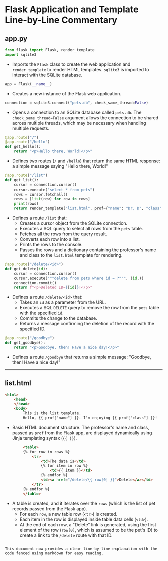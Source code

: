 

# Flask Application and Template Line-by-Line Commentary

## app.py

```python
from flask import Flask, render_template
import sqlite3
```
- Imports the `Flask` class to create the web application and `render_template` to render HTML templates. `sqlite3` is imported to interact with the SQLite database.

```python
app = Flask(__name__)
```
- Creates a new instance of the Flask web application.

```python
connection = sqlite3.connect("pets.db", check_same_thread=False)
```
- Opens a connection to an SQLite database called `pets.db`. The `check_same_thread=False` argument allows the connection to be shared across multiple threads, which may be necessary when handling multiple requests.

```python
@app.route("/")
@app.route("/hello")
def get_hello():
    return "<p>Hello there, World!</p>"
```
- Defines two routes (`/` and `/hello`) that return the same HTML response: a simple message saying "Hello there, World!"

```python
@app.route("/list")
def get_list():
    cursor = connection.cursor()
    cursor.execute("select * from pets")
    rows = cursor.fetchall()
    rows = [list(row) for row in rows]
    print(rows)
    return render_template("list.html", prof={"name": "Dr. D", "class": "ADSD"}, rows=rows)
```
- Defines a route `/list` that:
  - Creates a cursor object from the SQLite connection.
  - Executes a SQL query to select all rows from the `pets` table.
  - Fetches all the rows from the query result.
  - Converts each row into a list.
  - Prints the rows to the console.
  - Passes the rows and a dictionary containing the professor's name and class to the `list.html` template for rendering.

```python
@app.route("/delete/<id>")
def get_delete(id):
    cursor = connection.cursor()
    cursor.execute("""delete from pets where id = ?""", (id,))
    connection.commit()
    return f"<p>Deleted ID={[id]}!</p>"
```
- Defines a route `/delete/<id>` that:
  - Takes an `id` as a parameter from the URL.
  - Executes a SQL `DELETE` query to remove the row from the `pets` table with the specified `id`.
  - Commits the change to the database.
  - Returns a message confirming the deletion of the record with the specified ID.

```python
@app.route("/goodbye")
def get_goodbye():
    return "<p>Goodbye, then! Have a nice day!</p>"
```
- Defines a route `/goodbye` that returns a simple message: "Goodbye, then! Have a nice day!"

---

## list.html

```html
<html>
    <head>
    </head>
    <body>
        This is the list template.
        Hello, {{ prof["name"] }}. I'm enjoying {{ prof["class"] }}!
```
- Basic HTML document structure. The professor's name and class, passed as `prof` from the Flask app, are displayed dynamically using Jinja templating syntax (`{{ }}`).

```html
        <table>
        {% for row in rows %}
            <tr>
                <td>The data is</td>
                {% for item in row %}
                    <td>{{ item }}</td>
                {% endfor %}
                <td><a href="/delete/{{ row[0] }}">Delete</a></td>
            </tr>
        {% endfor %}
        </table>
```
- A table is created, and it iterates over the `rows` (which is the list of pet records passed from the Flask app).
  - For each `row`, a new table row (`<tr>`) is created.
  - Each item in the row is displayed inside table data cells (`<td>`).
  - At the end of each row, a "Delete" link is generated, using the first element of the row (`row[0]`, which is assumed to be the pet's ID) to create a link to the `/delete` route with that ID.
```

This document now provides a clear line-by-line explanation with the code fenced using markdown for easy reading.